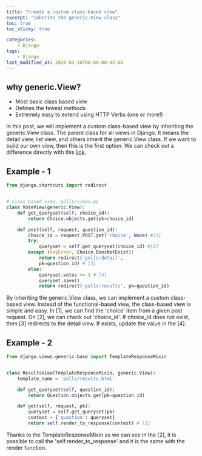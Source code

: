 ```yaml
---
title: "Create a custom class based view"
excerpt: "inherite the generic.View class"
toc: true
toc_sticky: true 

categories:
    - Django
tags:
    - Django
last_modified_at: 2020-03-16T08:06:00-05:00
---
```


## why generic.View?
* Most basic class based view 
* Defines the fewest methods
* Extremely easy to extend using HTTP Verbs (one or more!)

In this post, we will implement a custom class-based view by inheriting the generic.View class. The parent class for all views in Django. It means the detail view, list view, and others inherit the generic.View class. If we want to build our own view, then this is the first option. We can check out a difference directly with this [link](https://github.com/devjunhong/django-polls-tutorial/commit/9dca05e5d07339d57f3d751699e319cd2beca113). 

## Example - 1
```python
from django.shortcuts import redirect


# class based view, polls/views.py
class VoteView(generic.View):
    def get_queryset(self, choice_id):
        return Choice.objects.get(pk=choice_id) 

    def post(self, request, question_id):
        choice_id = request.POST.get('choice', None) #[1]
        try:
            queryset = self.get_queryset(choice_id) #[2]
        except (KeyError, Choice.DoesNotExist):
            return redirect('polls:detail', 
            pk=question_id) # [3]
        else:
            queryset.votes += 1 # [4]
            queryset.save()
            return redirect('polls:results', pk=question_id) 
```

By inheriting the generic.View class, we can implement a custom class-based view. Instead of the functional-based view, the class-based view is simple and easy. In [1], we can find the 'choice' item from a given post request. On [2], we can check out 'choice_id'. If choice_id does not exist, then [3] redirects to the detail view. If exists, update the value in the [4]. 

## Example - 2
```python
from django.views.generic.base import TemplateResponseMixin 


class ResultsView(TemplateResponseMixin, generic.View):
    template_name = 'polls/results.html'

    def get_queryset(self, question_id):
        return Question.objects.get(pk=question_id)

    def get(self, request, pk):
        queryset = self.get_queryset(pk) 
        context = {'question': queryset}
        return self.render_to_response(context) # [1]
```

Thanks to the TemplateResponseMixin as we can see in the [2], it is possible to call the 'self.render_to_response' and it is the same with the render function. 